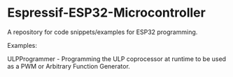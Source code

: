 # Espressif-ESP32-Microcontroller
A repository for code snippets/examples for ESP32 programming.

Examples:

ULPProgrammer - Programming the ULP coprocessor at runtime to be used as a PWM or Arbitrary Function Generator.
